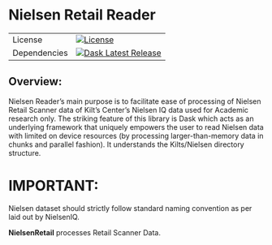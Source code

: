 # Nielsen Retail Reader


| | |
| --- | --- |
| License | [![License](https://img.shields.io/badge/LICENSE-blue)](https://github.com/pratikrelekar/NielsenDSRS/blob/main/LICENSE) |
| Dependencies | [![Dask Latest Release](https://img.shields.io/badge/Dask-orange)](https://www.dask.org) |


## Overview:

Nielsen Reader’s main purpose is to facilitate ease of processing of Nielsen Retail Scanner data of Kilt’s Center’s Nielsen IQ data used for Academic research only. The striking feature of this library is Dask which acts as an underlying framework that uniquely empowers the user to read Nielsen data with limited on device resources (by processing larger-than-memory data in chunks and parallel fashion). It understands the Kilts/Nielsen directory structure.

# IMPORTANT:

Nielsen dataset should strictly follow standard naming convention as per laid out by NielsenIQ.

**NielsenRetail** processes Retail Scanner Data.
